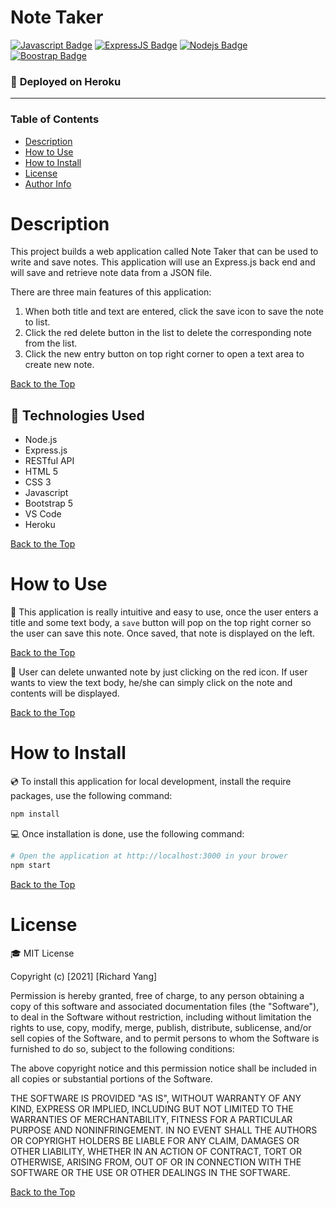 # **Note Taker**

[![Javascript Badge](https://img.shields.io/badge/-Javascript-F0DB4F?style=for-the-badge&labelColor=black&logo=javascript&logoColor=F0DB4F)](#) [![ExpressJS Badge](https://img.shields.io/badge/-Express.JS-ff781f?style=for-the-badge&labelColor=black&logo=express&logoColor=FF781F)](#) [![Nodejs Badge](https://img.shields.io/badge/-Node.js-3C873A?style=for-the-badge&labelColor=black&logo=node.js&logoColor=3C873A)](#) [![Boostrap Badge](https://img.shields.io/badge/-bootstrap5-553c7b?style=for-the-badge&labelColor=black&logo=bootstrap&logoColor=553c7b)](#)

### :rocket: **Deployed on Heroku**



---

### **Table of Contents**

- [Description](#description)
- [How to Use](#how-to-use)
- [How to Install](#how-to-install)
- [License](#license)
- [Author Info](#author-info)

# Description

This project builds a web application called Note Taker that can be used to write and save notes. This application will use an Express.js back end and will save and retrieve note data from a JSON file.

There are three main features of this application:

1. When both title and text are entered, click the save icon to save the note to list.
2. Click the red delete button in the list to delete the corresponding note from the list.
3. Click the new entry button on top right corner to open a text area to create new note.

[Back to the Top](#note-taker)

## :wrench: **Technologies Used**

- Node.js
- Express.js
- RESTful API
- HTML 5
- CSS 3
- Javascript
- Bootstrap 5
- VS Code
- Heroku

[Back to the Top](#note-taker)

# How to Use

:crystal_ball: This application is really intuitive and easy to use, once the user enters a title and some text body, a `save` button will pop on the top right corner so the user can save this note. Once saved, that note is displayed on the left.


[Back to the Top](#note-taker)

:eyes: User can delete unwanted note by just clicking on the red icon. If user wants to view the text body, he/she can simply click on the note and contents will be displayed.


[Back to the Top](#note-taker)

# How to Install

:cd: To install this application for local development, install the require packages, use the following command:

```bash
npm install
```

:computer: Once installation is done, use the following command:

```bash
# Open the application at http://localhost:3000 in your brower
npm start
```

[Back to the Top](#note-taker)

# License

:mortar_board: MIT License

Copyright (c) [2021] [Richard Yang]

Permission is hereby granted, free of charge, to any person obtaining a copy of this software and associated documentation files (the "Software"), to deal in the Software without restriction, including without limitation the rights to use, copy, modify, merge, publish, distribute, sublicense, and/or sell copies of the Software, and to permit persons to whom the Software is furnished to do so, subject to the following conditions:

The above copyright notice and this permission notice shall be included in all copies or substantial portions of the Software.

THE SOFTWARE IS PROVIDED "AS IS", WITHOUT WARRANTY OF ANY KIND, EXPRESS OR IMPLIED, INCLUDING BUT NOT LIMITED TO THE WARRANTIES OF MERCHANTABILITY, FITNESS FOR A PARTICULAR PURPOSE AND NONINFRINGEMENT. IN NO EVENT SHALL THE AUTHORS OR COPYRIGHT HOLDERS BE LIABLE FOR ANY CLAIM, DAMAGES OR OTHER LIABILITY, WHETHER IN AN ACTION OF CONTRACT, TORT OR OTHERWISE, ARISING FROM, OUT OF OR IN CONNECTION WITH THE SOFTWARE OR THE USE OR OTHER DEALINGS IN THE SOFTWARE.

[Back to the Top](#note-taker)


